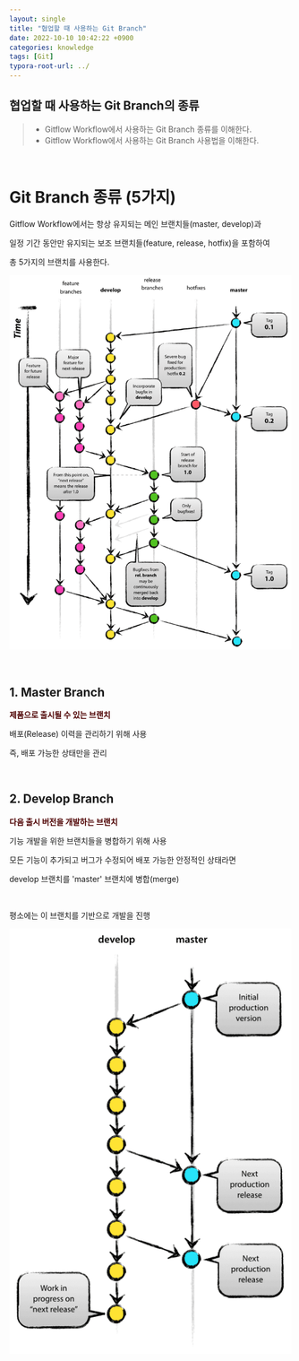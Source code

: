 ```yaml
---
layout: single
title: "협업할 때 사용하는 Git Branch"
date: 2022-10-10 10:42:22 +0900
categories: knowledge
tags: [Git]
typora-root-url: ../
---
```



## 협업할 때 사용하는 Git Branch의 종류
> - Gitflow Workflow에서 사용하는 Git Branch 종류를 이해한다.
> - Gitflow Workflow에서 사용하는 Git Branch 사용법을 이해한다.

<br>

# Git Branch 종류 (5가지)
Gitflow Workflow에서는 항상 유지되는 메인 브랜치들(master, develop)과 

일정 기간 동안만 유지되는 보조 브랜치들(feature, release, hotfix)을 포함하여 

총 5가지의 브랜치를 사용한다.

![total-branch](/images/2022-10-10-type-of-git-branch-in-cowork/total-branch.png)

<br>

## 1. Master Branch
<span style="color:#4d0000">**제품으로 출시될 수 있는 브랜치**</span>

배포(Release) 이력을 관리하기 위해 사용

즉, 배포 가능한 상태만을 관리

<br>

## 2. Develop Branch
<span style="color:#4d0000">**다음 출시 버전을 개발하는 브랜치**</span>

기능 개발을 위한 브랜치들을 병합하기 위해 사용

모든 기능이 추가되고 버그가 수정되어 배포 가능한 안정적인 상태라면 

develop 브랜치를 'master' 브랜치에 병합(merge)

<br>

평소에는 이 브랜치를 기반으로 개발을 진행

![develop-branch](/images/2022-10-10-type-of-git-branch-in-cowork/develop-branch.png)

<br>

